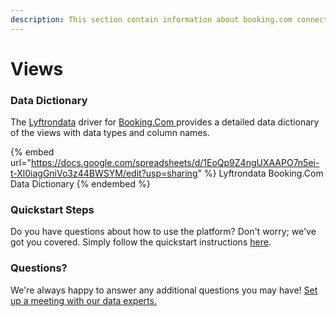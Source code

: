 ```yaml
---
description: This section contain information about booking.com connector views information
---
```


# Views

### Data Dictionary

The [Lyftrondata](https://www.lyftrondata.com/) driver for [Booking.Com](https://www.lyftrondata.com/integration/Booking.Com/)[ ](https://www.lyftrondata.com/integration/booking.com/)provides a detailed data dictionary of the views with data types and column names.

{% embed url="https://docs.google.com/spreadsheets/d/1EoQp9Z4ngUXAAPO7n5ei-t-Xl0iagGniVo3z44BWSYM/edit?usp=sharing" %}
Lyftrondata Booking.Com Data Dictionary
{% endembed %}

### Quickstart Steps

Do you have questions about how to use the platform? Don't worry; we've got you covered. Simply follow the quickstart instructions [here](../../../../quickstart-steps.md).

### Questions? <a href="#questions" id="questions"></a>

We're always happy to answer any additional questions you may have! [Set up a meeting with our data experts.](https://www.lyftrondata.com/book-a-meeting/)



